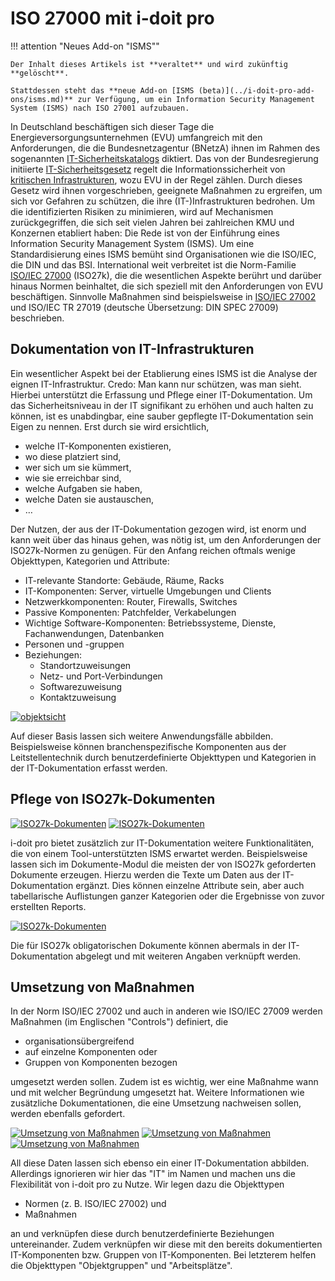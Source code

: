 # ISO 27000 mit i-doit pro

!!! attention "Neues Add-on "ISMS""

    Der Inhalt dieses Artikels ist **veraltet** und wird zukünftig **gelöscht**.

    Stattdessen steht das **neue Add-on [ISMS (beta)](../i-doit-pro-add-ons/isms.md)** zur Verfügung, um ein Information Security Management System (ISMS) nach ISO 27001 aufzubauen.

In Deutschland beschäftigen sich dieser Tage die Energieversorgungsunternehmen (EVU) umfangreich mit den Anforderungen, die die Bundesnetzagentur (BNetzA) ihnen im Rahmen des sogenannten [IT-Sicherheitskatalogs](https://www.bundesnetzagentur.de/DE/Sachgebiete/ElektrizitaetundGas/Unternehmen_Institutionen/Versorgungssicherheit/IT_Sicherheit/IT_Sicherheit.html) diktiert. Das von der Bundesregierung initiierte [IT-Sicherheitsgesetz](https://www.secupedia.info/wiki/IT-Sicherheitsgesetz) regelt die Informationssicherheit von [kritischen Infrastrukturen](https://www.kritis.bund.de/SubSites/Kritis/DE/Einfuehrung/einfuehrung_node.html), wozu EVU in der Regel zählen. Durch dieses Gesetz wird ihnen vorgeschrieben, geeignete Maßnahmen zu ergreifen, um sich vor Gefahren zu schützen, die ihre (IT-)Infrastrukturen bedrohen. Um die identifizierten Risiken zu minimieren, wird auf Mechanismen zurückgegriffen, die sich seit vielen Jahren bei zahlreichen KMU und Konzernen etabliert haben: Die Rede ist von der Einführung eines Information Security Management System (ISMS). Um eine Standardisierung eines ISMS bemüht sind Organisationen wie die ISO/IEC, die DIN und das BSI. International weit verbreitet ist die Norm-Familie [ISO/IEC 27000](https://de.wikipedia.org/wiki/ISO/IEC_27000-Reihe) (ISO27k), die die wesentlichen Aspekte berührt und darüber hinaus Normen beinhaltet, die sich speziell mit den Anforderungen von EVU beschäftigen. Sinnvolle Maßnahmen sind beispielsweise in [ISO/IEC 27002](https://de.wikipedia.org/wiki/ISO/IEC_27002) und ISO/IEC TR 27019 (deutsche Übersetzung: DIN SPEC 27009) beschrieben.

Dokumentation von IT-Infrastrukturen
------------------------------------

Ein wesentlicher Aspekt bei der Etablierung eines ISMS ist die Analyse der eignen IT-Infrastruktur. Credo: Man kann nur schützen, was man sieht. Hierbei unterstützt die Erfassung und Pflege einer IT-Dokumentation. Um das Sicherheitsniveau in der IT signifikant zu erhöhen und auch halten zu können, ist es unabdingbar, eine sauber gepflegte IT-Dokumentation sein Eigen zu nennen. Erst durch sie wird ersichtlich,

*   welche IT-Komponenten existieren,
*   wo diese platziert sind,
*   wer sich um sie kümmert,
*   wie sie erreichbar sind,
*   welche Aufgaben sie haben,
*   welche Daten sie austauschen,
*   …

Der Nutzen, der aus der IT-Dokumentation gezogen wird, ist enorm und kann weit über das hinaus gehen, was nötig ist, um den Anforderungen der ISO27k-Normen zu genügen. Für den Anfang reichen oftmals wenige Objekttypen, Kategorien und Attribute:

*   IT-relevante Standorte: Gebäude, Räume, Racks
*   IT-Komponenten: Server, virtuelle Umgebungen und Clients
*   Netzwerkkomponenten: Router, Firewalls, Switches
*   Passive Komponenten: Patchfelder, Verkabelungen
*   Wichtige Software-Komponenten: Betriebssysteme, Dienste, Fachanwendungen, Datenbanken
*   Personen und -gruppen
*   Beziehungen:
    *   Standortzuweisungen
    *   Netz- und Port-Verbindungen
    *   Softwarezuweisung
    *   Kontaktzuweisung

[![objektsicht](../assets/images/de/anwendungsfaelle/iso-27000/1-iso.png)](../assets/images/de/anwendungsfaelle/iso-27000/1-iso.png)

Auf dieser Basis lassen sich weitere Anwendungsfälle abbilden. Beispielsweise können branchenspezifische Komponenten aus der Leitstellentechnik durch benutzerdefinierte Objekttypen und Kategorien in der IT-Dokumentation erfasst werden.

Pflege von ISO27k-Dokumenten
----------------------------

[![ISO27k-Dokumenten](../assets/images/de/anwendungsfaelle/iso-27000/2-iso.png)](../assets/images/de/anwendungsfaelle/iso-27000/2-iso.png)
[![ISO27k-Dokumenten](../assets/images/de/anwendungsfaelle/iso-27000/3-iso.png)](../assets/images/de/anwendungsfaelle/iso-27000/3-iso.png)

i-doit pro bietet zusätzlich zur IT-Dokumentation weitere Funktionalitäten, die von einem Tool-unterstützten ISMS erwartet werden. Beispielsweise lassen sich im Dokumente-Modul die meisten der von ISO27k geforderten Dokumente erzeugen. Hierzu werden die Texte um Daten aus der IT-Dokumentation ergänzt. Dies können einzelne Attribute sein, aber auch tabellarische Auflistungen ganzer Kategorien oder die Ergebnisse von zuvor erstellten Reports.

[![ISO27k-Dokumenten](../assets/images/de/anwendungsfaelle/iso-27000/4-iso.png)](../assets/images/de/anwendungsfaelle/iso-27000/4-iso.png)

Die für ISO27k obligatorischen Dokumente können abermals in der IT-Dokumentation abgelegt und mit weiteren Angaben verknüpft werden.

Umsetzung von Maßnahmen
-----------------------

In der Norm ISO/IEC 27002 und auch in anderen wie ISO/IEC 27009 werden Maßnahmen (im Englischen "Controls") definiert, die

*   organisationsübergreifend
*   auf einzelne Komponenten oder
*   Gruppen von Komponenten bezogen

umgesetzt werden sollen. Zudem ist es wichtig, wer eine Maßnahme wann und mit welcher Begründung umgesetzt hat. Weitere Informationen wie zusätzliche Dokumentationen, die eine Umsetzung nachweisen sollen, werden ebenfalls gefordert.

[![Umsetzung von Maßnahmen](../assets/images/de/anwendungsfaelle/iso-27000/5-iso.png)](../assets/images/de/anwendungsfaelle/iso-27000/5-iso.png)
[![Umsetzung von Maßnahmen](../assets/images/de/anwendungsfaelle/iso-27000/6-iso.png)](../assets/images/de/anwendungsfaelle/iso-27000/6-iso.png)
[![Umsetzung von Maßnahmen](../assets/images/de/anwendungsfaelle/iso-27000/7-iso.png)](../assets/images/de/anwendungsfaelle/iso-27000/7-iso.png)

All diese Daten lassen sich ebenso ein einer IT-Dokumentation abbilden. Allerdings ignorieren wir hier das "IT" im Namen und machen uns die Flexibilität von i-doit pro zu Nutze. Wir legen dazu die Objekttypen

*   Normen (z. B. ISO/IEC 27002) und
*   Maßnahmen

an und verknüpfen diese durch benutzerdefinierte Beziehungen untereinander. Zudem verknüpfen wir diese mit den bereits dokumentierten IT-Komponenten bzw. Gruppen von IT-Komponenten. Bei letzterem helfen die Objekttypen "Objektgruppen" und "Arbeitsplätze".
